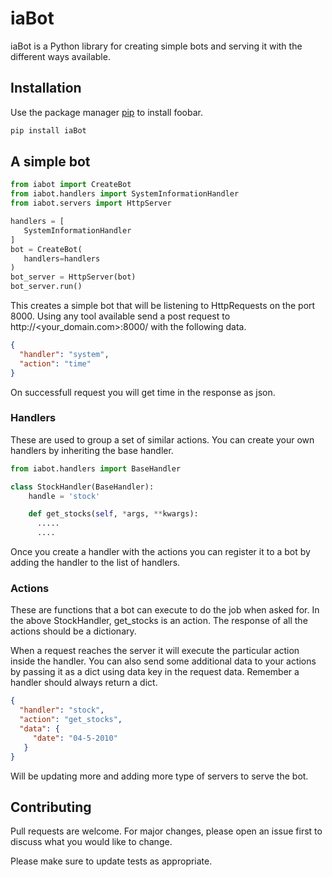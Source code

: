 # iaBot

iaBot is a Python library for creating simple bots and serving it with the different ways available.

## Installation

Use the package manager [pip](https://pip.pypa.io/en/stable/) to install foobar.

```bash
pip install iaBot
```

## A simple bot

```python
from iabot import CreateBot
from iabot.handlers import SystemInformationHandler
from iabot.servers import HttpServer

handlers = [
   SystemInformationHandler
]
bot = CreateBot(
   handlers=handlers
)
bot_server = HttpServer(bot)
bot_server.run()
```

This creates a simple bot that will be listening to HttpRequests on the port 8000. Using any tool available send a post request to http://<your_domain.com>:8000/ with the following data.
```json
{
  "handler": "system",
  "action": "time"
}

```
On successfull request you will get time in the response as json.

### Handlers
These are used to group a set of similar actions. You can create your own handlers by inheriting the base handler.
```python
from iabot.handlers import BaseHandler

class StockHandler(BaseHandler):
    handle = 'stock'

    def get_stocks(self, *args, **kwargs):
      .....
      ....

```

Once you create a handler with the actions you can register it to a bot by adding the handler to the list of handlers.

### Actions
These are functions that a bot can execute to do the job when asked for. In the above StockHandler, get_stocks is an action. The response of all the actions should be a dictionary.

When a request reaches the server it will execute the particular action inside the handler. You can also send some additional data to your actions by passing it as a dict using data key in the request data. Remember a handler should always return a dict.

```json
{
  "handler": "stock",
  "action": "get_stocks",
  "data": {
     "date": "04-5-2010"
   }
}

```

Will be updating more and adding more type of servers to serve the bot.

## Contributing
Pull requests are welcome. For major changes, please open an issue first to discuss what you would like to change.

Please make sure to update tests as appropriate.
